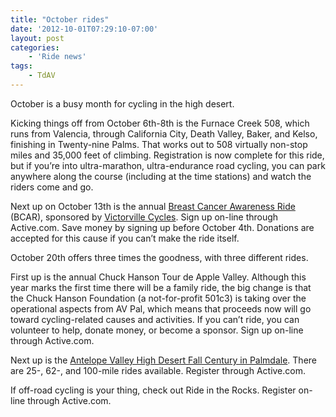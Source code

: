 ```yaml
---
title: "October rides"
date: '2012-10-01T07:29:10-07:00'
layout: post
categories:
    - 'Ride news'
tags:
    - TdAV
---
```


October is a busy month for cycling in the high desert.

Kicking things off from October 6th-8th is the Furnace Creek 508, which runs from Valencia, through California City, Death Valley, Baker, and Kelso, finishing in Twenty-nine Palms. That works out to 508 virtually non-stop miles and 35,000 feet of climbing. Registration is now complete for this ride, but if you’re into ultra-marathon, ultra-endurance road cycling, you can park anywhere along the course (including at the time stations) and watch the riders come and go.

Next up on October 13th is the annual [Breast Cancer Awareness Ride](/2012/02/date-set-for-2012-bcar/) (BCAR), sponsored by [Victorville Cycles](http://victorvillecycles.com/). Sign up on-line through Active.com. Save money by signing up before October 4th. Donations are accepted for this cause if you can’t make the ride itself.

October 20th offers three times the goodness, with three different rides.

First up is the annual Chuck Hanson Tour de Apple Valley. Although this year marks the first time there will be a family ride, the big change is that the Chuck Hanson Foundation (a not-for-profit 501c3) is taking over the operational aspects from AV Pal, which means that proceeds now will go toward cycling-related causes and activities. If you can’t ride, you can volunteer to help, donate money, or become a sponsor. Sign up on-line through Active.com.

Next up is the [Antelope Valley High Desert Fall Century in Palmdale](http://www.highdesertcyclists.com/). There are 25-, 62-, and 100-mile rides available. Register through Active.com.

If off-road cycling is your thing, check out Ride in the Rocks. Register on-line through Active.com.